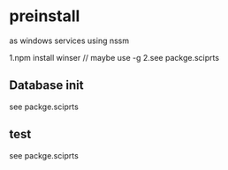 # preinstall
as windows services using nssm

1.npm install winser // maybe use -g
2.see packge.sciprts

## Database init
see packge.sciprts
## test
see packge.sciprts


